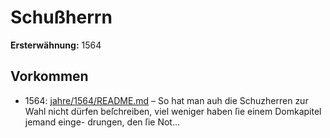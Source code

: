 # Schußherrn

**Ersterwähnung:** 1564

## Vorkommen
- 1564: [jahre/1564/README.md](../jahre/1564/README.md) – So hat man
auh die Schuzherren zur Wahl nicht dürfen beſchreiben,
viel weniger haben ſie einem Domkapitel jemand einge-
drungen, den ſie Not...
